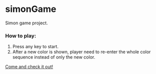 # simonGame
Simon game project.

### How to play:
1. Press any key to start.
2. After a new color is shown, player need to re-enter the whole color sequence instead of only the new color.

[Come and check it out!](https://angry-spence-1d4c85.netlify.app/)

